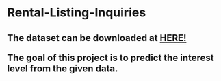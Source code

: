 # Rental-Listing-Inquiries



<h2>The dataset can be downloaded at <a href="https://www.kaggle.com/c/two-sigma-connect-rental-listing-inquiries/data" title="Title">HERE!</a>


The goal of this project is to predict the interest level from the given data.
